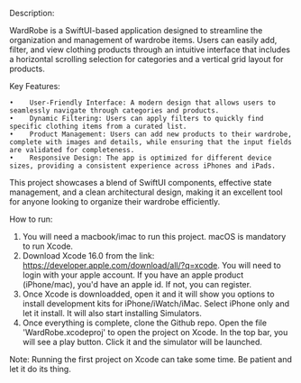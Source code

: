 Description:

WardRobe is a SwiftUI-based application designed to streamline the organization and management of wardrobe items. Users can easily add, filter, and view clothing products through an intuitive interface that includes a horizontal scrolling selection for categories and a vertical grid layout for products.

Key Features:

    •    User-Friendly Interface: A modern design that allows users to seamlessly navigate through categories and products.
    •    Dynamic Filtering: Users can apply filters to quickly find specific clothing items from a curated list.
    •    Product Management: Users can add new products to their wardrobe, complete with images and details, while ensuring that the input fields are validated for completeness.
    •    Responsive Design: The app is optimized for different device sizes, providing a consistent experience across iPhones and iPads.

This project showcases a blend of SwiftUI components, effective state management, and a clean architectural design, making it an excellent tool for anyone looking to organize their wardrobe efficiently.

How to run:
1. You will need a macbook/imac to run this project. macOS is mandatory to run Xcode.
1. Download Xcode 16.0 from the link: https://developer.apple.com/download/all/?q=xcode. You will need to login with your apple account. If you have an apple product (iPhone/mac), you'd have an apple id. If not, you can register.
2. Once Xcode is downloadded, open it and it will show you options to install development kits for iPhone/iWatch/iMac. Select iPhone only and let it install. It will also start installing Simulators.
3. Once everything is complete, clone the Github repo. Open the file 'WardRobe.xcodeproj' to open the project on Xcode. In the top bar, you will see a play button. Click it and the simulator will be launched. 

Note: Running the first project on Xcode can take some time. Be patient and let it do its thing.
